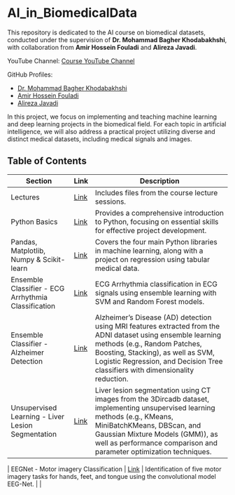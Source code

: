 # AI_in_BiomedicalData
This repository is dedicated to the AI course on biomedical datasets, conducted under the supervision of **Dr. Mohammad Bagher Khodabakhshi**, with collaboration from **Amir Hossein Fouladi** and **Alireza Javadi**.

YouTube Channel: [Course YouTube Channel](https://www.youtube.com/watch?v=Czd1bSztGy4&list=PLqAYmXa0tYJc70GbpmYBIBcc2m-hiLbdj)

GitHub Profiles:  
- [Dr. Mohammad Bagher Khodabakhshi](https://github.com/mbkhodabakhshi/)  
- [Amir Hossein Fouladi](https://github.com/amir-Hofo/)  
- [Alireza Javadi](https://github.com/alirezajavady)

In this project, we focus on implementing and teaching machine learning and deep learning projects in the biomedical field. For each topic in artificial intelligence, we will also address a practical project utilizing diverse and distinct medical datasets, including medical signals and images.

## Table of Contents

| Section                           | Link | Description                                                                                                      |
|-----------------------------------|------|------------------------------------------------------------------------------------------------------------------|
| Lectures                          | [Link](https://github.com/mbkhodabakhshi/AI_in_BiomedicalData/tree/main/0_Lecture) | Includes files from the course lecture sessions.                                                             |
| Python Basics                     | [Link](https://github.com/mbkhodabakhshi/AI_in_BiomedicalData/tree/main/1_Python%20Basics) | Provides a comprehensive introduction to Python, focusing on essential skills for effective project development.                           |
| Pandas, Matplotlib, Numpy & Scikit-learn | [Link](https://github.com/mbkhodabakhshi/AI_in_BiomedicalData/tree/main/2_Pandas%2C%20Matplotlib%2C%20Numpy%20%26%20Scikit-learn) | Covers the four main Python libraries in machine learning, along with a project on regression using tabular medical data. |
| Ensemble Classifier - ECG Arrhythmia Classification                          | [Link](https://github.com/mbkhodabakhshi/AI_in_BiomedicalData/tree/main/3_Ensemble%20Classifier%20-%20ECG%20Arrhythmia%20Classification) | ECG Arrhythmia classification in ECG signals using ensemble learning with SVM and Random Forest models.                                                             |
| Ensemble Classifier - Alzheimer Detection |[Link](https://github.com/mbkhodabakhshi/AI_in_BiomedicalData/tree/main/4_Ensemble%20Classifier%20-%20Alzheimer%20Detection)| Alzheimer’s Disease (AD) detection using MRI features extracted from the ADNI dataset using ensemble learning methods (e.g., Random Patches, Boosting, Stacking), as well as SVM, Logistic Regression, and Decision Tree classifiers with dimensionality reduction.
| Unsupervised Learning - Liver Lesion Segmentation | [Link](https://github.com/mbkhodabakhshi/AI_in_BiomedicalData/tree/main/5_Unsupervised%20Learning%20-%20Liver%20Lesion%20Segmentation) | Liver lesion segmentation using CT images from the 3Dircadb dataset, implementing unsupervised learning methods (e.g., KMeans, MiniBatchKMeans, DBScan, and Gaussian Mixture Models (GMM)), as well as performance comparison and parameter optimization techniques. 

| EEGNet - Motor imagery Classification                          | [Link](https://github.com/mbkhodabakhshi/AI_in_BiomedicalData/tree/main/6_EEGNet%20-%20Motor%20imagery%20Classification) | Identification of five motor imagery tasks for hands, feet, and tongue using the convolutional model EEG-Net.    |                                                         |
